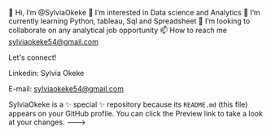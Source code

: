 👋 Hi, I’m @SylviaOkeke
👀 I’m interested in Data science and Analytics
🌱 I’m currently learning Python, tableau, Sql and Spreadsheet
💞️ I’m looking to collaborate on any analytical job opportunity
📫 How to reach me sylviaokeke54@gmail.com

Let's connect!

Linkedin: Sylvia Okeke

E-mail: sylviaokeke54@gmail.com

SylviaOkeke is a ✨ special ✨ repository because its `README.md` (this file) appears on your GitHub profile.
You can click the Preview link to take a look at your changes.
--->
